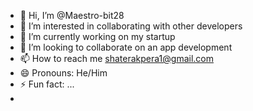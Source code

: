 - 👋 Hi, I’m @Maestro-bit28
- 👀 I’m interested in collaborating with other developers
- 🌱 I’m currently working on my startup
- 💞️ I’m looking to collaborate on an app development
- 📫 How to reach me shaterakpera1@gmail.com
- 😄 Pronouns: He/Him
- ⚡ Fun fact: ...
- 

<!---
Maestro-bit28/Maestro-bit28 is a ✨ special ✨ repository because its `README.md` (this file) appears on your GitHub profile.
You can click the Preview link to take a look at your changes.
--->
